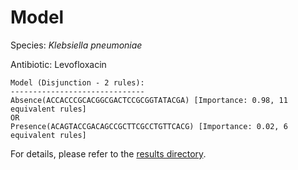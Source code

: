 
# Model

Species: *Klebsiella pneumoniae*

Antibiotic: Levofloxacin

```
Model (Disjunction - 2 rules):
------------------------------
Absence(ACCACCCGCACGGCGACTCCGCGGTATACGA) [Importance: 0.98, 11 equivalent rules]
OR
Presence(ACAGTACCGACAGCCGCTTCGCCTGTTCACG) [Importance: 0.02, 6 equivalent rules]

```

For details, please refer to the [results directory](../../../../../results/scm_b/klebsiella%20pneumoniae/levofloxacin/repeat_6/).

